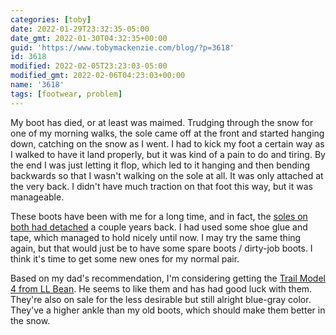 ```yaml
---
categories: [toby]
date: 2022-01-29T23:32:35-05:00
date_gmt: 2022-01-30T04:32:35+00:00
guid: 'https://www.tobymackenzie.com/blog/?p=3618'
id: 3618
modified: 2022-02-05T23:23:03-05:00
modified_gmt: 2022-02-06T04:23:03+00:00
name: '3618'
tags: [footwear, problem]
---
```


My boot has died, or at least was maimed.  Trudging through the snow for one of my morning walks, the sole came off at the front and started hanging down, catching on the snow as I went.<!--more-->  I had to kick my foot a certain way as I walked to have it land properly, but it was kind of a pain to do and tiring.  By the end I was just letting it flop, which led to it hanging and then bending backwards so that I wasn't walking on the sole at all.  It was only attached at the very back.  I didn't have much traction on that foot this way, but it was manageable.

These boots have been with me for a long time, and in fact, the [soles on both had detached](/blog/2020/02/24/2661/) a couple years back.  I had used some shoe glue and tape, which managed to hold nicely until now.  I may try the same thing again, but that would just be to have some spare boots / dirty-job boots.  I think it's time to get some new ones for my normal pair.

Based on my dad's recommendation, I'm considering getting the [Trail Model 4 from LL Bean](https://www.llbean.com/llb/shop/91474?page=mens-trail-model-hiker-4-waterproof-mid-men).  He seems to like them and has had good luck with them.  They're also on sale for the less desirable but still alright blue-gray color.  They've a higher ankle than my old boots, which should make them better in the snow.
